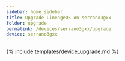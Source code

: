 ```yaml
---
sidebar: home_sidebar
title: Upgrade LineageOS on serrano3gxx
folder: upgrade
permalink: /devices/serrano3gxx/upgrade
device: serrano3gxx
---
```

{% include templates/device_upgrade.md %}
